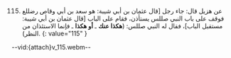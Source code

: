 115. عن هزيل قال: جاء رجل [قال عثمان بن أبي شيبة: هو سعد بن أبي وقاص رضللع  فوقف على باب النبي صللس يستأذن، فقام على الباب [قال عثمان بن أبي شيبة: مستقبل الباب]، فقال له النبي صللس: (**هكذا عنك** ـ **أو هكذا** ـ فإنما الاستئذان من النظر).
{: value="115" }

--vid:{attach}v_115.webm--
